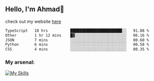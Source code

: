 
## Hello, I'm Ahmad👋

check out my website [here](https://ahmadalwi.com/)

<!--START_SECTION:waka-->

```txt
TypeScript   18 hrs          ███████████████████████░░   91.88 %
Other        1 hr 12 mins    █▓░░░░░░░░░░░░░░░░░░░░░░░   06.16 %
JSON         7 mins          ░░░░░░░░░░░░░░░░░░░░░░░░░   00.60 %
Python       6 mins          ░░░░░░░░░░░░░░░░░░░░░░░░░   00.58 %
CSS          4 mins          ░░░░░░░░░░░░░░░░░░░░░░░░░   00.35 %
```

<!--END_SECTION:waka-->

### My arsenal:

[![My Skills](https://skillicons.dev/icons?i=js,ts,py,go,react,nextjs,svelte,nodejs,django,tailwind,html,css,sass,firebase,mongodb,postgres,mysql,redis,git,github,docker,vscode,figma,godot)](https://skillicons.dev)
